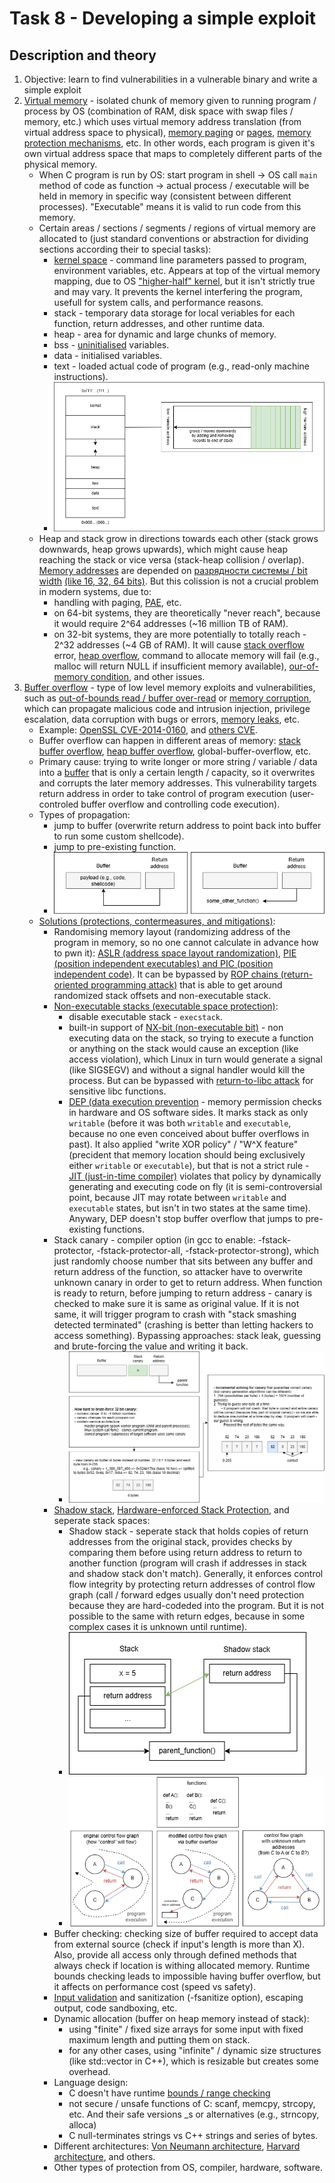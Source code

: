 # Task 8 - Developing a simple exploit

## Description and theory
1. Objective: learn to find vulnerabilities in a vulnerable binary and write a simple exploit
2. [Virtual memory](https://en.wikipedia.org/wiki/Virtual_memory) - isolated chunk of memory given to running program / process by OS (combination of RAM, disk space with swap files / memory, etc.) which uses virtual memory address translation (from virtual address space to physical), [memory paging](https://en.wikipedia.org/wiki/Memory_paging) or [pages](https://en.wikipedia.org/wiki/Page_(computer_memory)), [memory protection mechanisms](https://en.wikipedia.org/wiki/Memory_protection), etc. In other words, each program is given it's own virtual address space that maps to completely different parts of the physical memory.
   - When C program is run by OS: start program in shell -> OS call `main` method of code as function -> actual process / executable will be held in memory in specific way (consistent between different processes). "Executable" means it is valid to run code from this memory.
   - Certain areas / sections / segments / regions of virtual memory are allocated to (just standard conventions or abstraction for dividing sections according their to special tasks):
     - [kernel space](https://en.wikipedia.org/wiki/User_space_and_kernel_space) - command line parameters passed to program, environment variables, etc. Appears at top of the virtual memory mapping, due to OS ["higher-half" kernel](https://wiki.osdev.org/Higher_Half_Kernel), but it isn't strictly true and may vary. It prevents the kernel interfering the program, usefull for system calls, and performance reasons. 
     - stack - temporary data storage for local veriables for each function, return addresses, and other runtime data.
     - heap - area for dynamic and large chunks of memory.
     - bss - [uninitialised](https://en.wikipedia.org/wiki/Uninitialized_variable) variables.
     - data - initialised variables.
     - text - loaded actual code of program (e.g., read-only machine instructions).
     - ![img_1](./img/1.png)
   - Heap and stack grow in directions towards each other (stack grows downwards, heap grows upwards), which might cause heap reaching the stack or vice versa (stack-heap collision / overlap). [Memory addresses](https://en.wikipedia.org/wiki/Memory_address) are depended on [разрядности системы / bit width](https://en.wikipedia.org/wiki/Word_(computer_architecture)) [(like 16, 32, 64 bits)](https://en.wikipedia.org/wiki/RAM_limit). But this colission is not a crucial problem in modern systems, due to: 
     - handling with paging, [PAE](https://en.wikipedia.org/wiki/Physical_Address_Extension), etc.
     - on 64-bit systems, they are theoretically "never reach", because it would require 2^64 addresses (~16 million TB of RAM).
     - on 32-bit systems, they are more potentially to totally reach - 2^32 addresses (~4 GB of RAM). It will cause [stack overflow](https://en.wikipedia.org/wiki/Stack_overflow) error, [heap overflow](https://en.wikipedia.org/wiki/Heap_overflow), command to allocate memory will fail (e.g., malloc will return NULL if insufficient memory available), [our-of-memory condition](https://en.wikipedia.org/wiki/Out_of_memory), and other issues.     
3. [Buffer overflow](https://en.wikipedia.org/wiki/Buffer_overflow) - type of low level memory exploits and vulnerabilities, such as [out-of-bounds read / buffer over-read](https://cwe.mitre.org/data/definitions/125.html) or [memory corruption](https://en.wikipedia.org/wiki/Memory_corruption), which can propagate malicious code and intrusion injection, privilege escalation, data corruption with bugs or errors, [memory leaks](https://en.wikipedia.org/wiki/Memory_leak), etc.
   - Example: [OpenSSL CVE-2014-0160](https://en.wikipedia.org/wiki/Heartbleed), and [others CVE](https://cve.mitre.org/cgi-bin/cvekey.cgi?keyword=buffer%20overflow).
   - Buffer overflow can happen in different areas of memory: [stack buffer overflow](https://en.wikipedia.org/wiki/Stack_buffer_overflow), [heap buffer overflow](https://cwe.mitre.org/data/definitions/122.html), global-buffer-overflow, etc.
   - Primary cause: trying to write longer or more string / variable / data into a [buffer](https://en.wikipedia.org/wiki/Data_buffer) that is only a certain length / capacity, so it overwrites and corrupts the later memory addresses. This vulnerability targets return address in order to take control of program execution (user-controled buffer overflow and controlling code execution).
   - Types of propagation:
     - jump to buffer (overwrite return address to point back into buffer to run some custom shellcode).
     - jump to pre-existing function.
     - ![img_2](./img/2.png)
   - [Solutions (protections, contermeasures, and mitigations)](https://en.wikipedia.org/wiki/Buffer_overflow_protection):
     - Randomising memory layout (randomizing address of the program in memory, so no one cannot calculate in advance how to pwn it): [ASLR (address space layout randomization)](https://en.wikipedia.org/wiki/Address_space_layout_randomization), [PIE (position independent executables) and PIC (position independent code)](https://en.wikipedia.org/wiki/Position-independent_code). It can be bypassed by [ROP chains (return-oriented programming attack)](https://en.wikipedia.org/wiki/Return-oriented_programming) that is able to get around randomized stack offsets and non-executable stack.
     - [Non-executable stacks (executable space protection)](https://en.wikipedia.org/wiki/Executable-space_protection):
       - disable executable stack - `execstack`.
       - built-in support of [NX-bit (non-executable bit)](https://en.wikipedia.org/wiki/NX_bit) - non executing data on the stack, so trying to execute a function or anything on the stack would cause an exception (like access violation), which Linux in turn would generate a signal (like SIGSEGV) and without a signal handler would kill the process. But can be bypassed with [return-to-libc attack](https://en.wikipedia.org/wiki/Return-to-libc_attack) for sensitive libc functions.
       - [DEP (data execution prevention](https://learn.microsoft.com/en-us/windows/win32/memory/data-execution-prevention) - memory permission checks in hardware and OS software sides. It marks stack as only `writable` (before it was both `writable` and `executable`, because no one even conceived about buffer overflows in past). It also applied "write XOR policy" / "W^X feature" (precident that memory location should being exclusively either `writable` or `executable`), but that is not a strict rule - [JIT (just-in-time compiler)](https://en.wikipedia.org/wiki/Just-in-time_compilation) violates that policy by dynamically generating and executing code on fly (it is semi-controversial point, because JIT may rotate between `writable` and `executable` states, but isn't in two states at the same time). Anywary, DEP doesn't stop buffer overflow that jumps to pre-existing functions.
     - Stack canary - compiler option (in gcc to enable: -fstack-protector, -fstack-protector-all, -fstack-protector-strong), which just randomly choose number that sits between any buffer and return address of the function, so attacker have to overwrite unknown canary in order to get to return address. When function is ready to return, before jumping to return address - canary is checked to make sure it is same as original value. If it is not same, it will trigger program to crash with "stack smashing detected terminated" (crashing is better than letting hackers to access something). Bypassing approaches: stack leak, guessing and brute-forcing the value and writing it back.
       - ![img_3](./img/3.png)
     - [Shadow stack](https://en.wikipedia.org/wiki/Shadow_stack), [Hardware-enforced Stack Protection](https://techcommunity.microsoft.com/blog/windowsosplatform/understanding-hardware-enforced-stack-protection/1247815), and seperate stack spaces:
       - Shadow stack - seperate stack that holds copies of return addresses from the original stack, provides checks by comparing them before using return address to return to another function (program will crash if addresses in stack and shadow stack don't match). Generally, it enforces control flow integrity by protecting return addresses of control flow graph (call / forward edges usually don't need protection because they are hard-codeded into the program. But it is not possible to the same with return edges, because in some complex cases it is unknown until runtime).
       - ![img_4](./img/4.png)
       - ![img_5](./img/5.png)
     - Buffer checking: checking size of buffer required to accept data from external source (check if input's length is more than X). Also, provide all access only through defined methods that always check if location is withing allocated memory. Runtime bounds checking leads to impossible having buffer overflow, but it affects on performance cost (speed vs safety).
     - [Input validation](https://en.wikipedia.org/wiki/Data_validation) and sanitization (-fsanitize option), escaping output, code sandboxing, etc.
     - Dynamic allocation (buffer on heap memory instead of stack):
       - using "finite" / fixed size arrays for some input with fixed maximum length and putting them on stack.
       - for any other cases, using "infinite" / dynamic size structures (like std::vector in C++), which is resizable but creates some overhead.
     - Language design:
       - C doesn't have runtime [bounds / range checking](https://en.wikipedia.org/wiki/Bounds_checking)
       - not secure / unsafe functions of C: scanf, memcpy, strcopy, etc. And their safe versions _s or alternatives (e.g., strncopy, alloca)
       - C null-terminates strings vs C++ strings and series of bytes.
     - Different architectures: [Von Neumann architecture](https://en.wikipedia.org/wiki/Von_Neumann_architecture), [Harvard architecture](https://en.wikipedia.org/wiki/Harvard_architecture), and others.
     - Other types of protection from OS, compiler, hardware, software.
